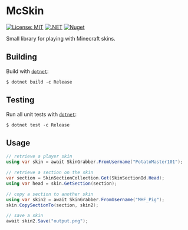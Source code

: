 # McSkin
[![License: MIT](https://img.shields.io/badge/License-MIT-brightgreen.svg)](https://github.com/PotatoMaster101/McSkin/blob/main/LICENSE)
[![.NET](https://github.com/PotatoMaster101/McSkin/actions/workflows/dotnet.yml/badge.svg)](https://github.com/PotatoMaster101/McSkin/actions/workflows/dotnet.yml)
[![Nuget](https://img.shields.io/nuget/v/McSkin)](https://www.nuget.org/packages/McSkin)

Small library for playing with Minecraft skins.

## Building
Build with [`dotnet`](https://dotnet.microsoft.com/):
```
$ dotnet build -c Release
```

## Testing
Run all unit tests with [`dotnet`](https://dotnet.microsoft.com/):
```
$ dotnet test -c Release
```

## Usage
```cs
// retrieve a player skin
using var skin = await SkinGrabber.FromUsername("PotatoMaster101");

// retrieve a section on the skin
var section = SkinSectionCollection.Get(SkinSectionId.Head);
using var head = skin.GetSection(section);

// copy a section to another skin
using var skin2 = await SkinGrabber.FromUsername("MHF_Pig");
skin.CopySectionTo(section, skin2);

// save a skin
await skin2.Save("output.png");
```
